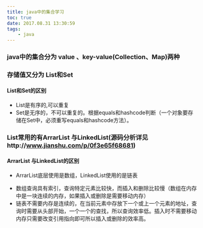 ```yaml
---
title: java中的集合学习
toc: true
date: 2017.08.31 13:30:59
tags: 
    - java
---
```


### java中的集合分为 value 、key-value(Collection、Map)两种
### 存储值又分为 List和Set
#### List和Set的区别
+ List是有序的,可以重复
+ Set是无序的，不可以重复的。根据equals和hashcode判断（一个对象要存储在Set中，必须重写equals和hashcode方法）。
<!-- more -->
### List常用的有ArrarList 与LinkedList(源码分析详见http://www.jianshu.com/p/0f3e65f68681)
#### ArrarList 与LinkedList的区别
+ ArrarList底层使用是数组，LinkedList使用的是链表
-  数组查询具有索引，查询特定元素比较快，而插入和删除比较慢（数组在内存中是一块连续的内存，如果插入或删除是需要移动内存）
- 链表不需要内存是连续的，在当前元素中存放下一个或上一个元素的地址，查询时需要从头部开始，一个一个的查找，所以查询效率低。插入时不需要移动内存只需要改变引用指向即可所以插入或删除的效率高。